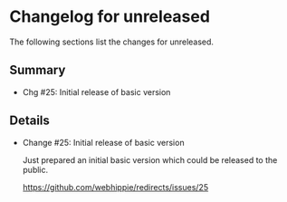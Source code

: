 # Changelog for unreleased

The following sections list the changes for unreleased.

## Summary

 * Chg #25: Initial release of basic version

## Details

 * Change #25: Initial release of basic version

   Just prepared an initial basic version which could be released to the public.

   https://github.com/webhippie/redirects/issues/25



